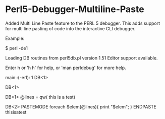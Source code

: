 # Perl5-Debugger-Multiline-Paste
Added Multi Line Paste feature to the PERL 5 debugger.
This adds support for multi line pasting of code into the interactive CLI debugger.

Example:

$ perl -de1

Loading DB routines from perl5db.pl version 1.51
Editor support available.

Enter h or 'h h' for help, or 'man perldebug' for more help.

main::(-e:1):   1
  DB<1>

  DB<1>

  DB<1> @lines = qw( this is a test)

  DB<2> PASTEMODE
foreach $elem(@lines){
 print "$elem";
}
ENDPASTE
thisisatest





